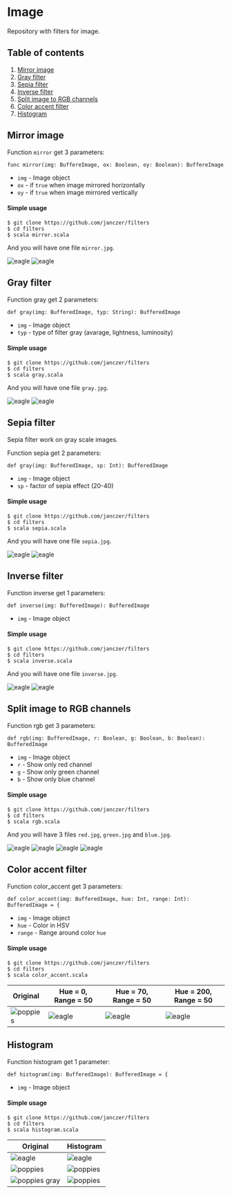 # Image

Repository with filters for image.

## Table of contents
1. [Mirror image](#mirror-image)
2. [Gray filter](#gray-filter)
3. [Sepia filter](#sepia-filter)
4. [Inverse filter](#inverse-filter)
5. [Split image to RGB channels](#split-image-to-rgb-channels)
6. [Color accent filter](#color-accent-filter)
7. [Histogram](#histogram)


## Mirror image

Function `mirror` get 3 parameters:

```
func mirror(img: BuffereImage, ox: Boolean, oy: Boolean): BuffereImage
```

- `img` - Image object
- `ox` - if `true` when image mirrored horizontally
- `oy` - if `true` when image mirrored vertically

#### Simple usage

```
$ git clone https://github.com/janczer/filters
$ cd filters
$ scala mirror.scala
```

And you will have one file `mirror.jpg`.

![eagle](test.jpg)
![eagle](mirror.jpg)

## Gray filter

Function gray get 2 parameters:

```
def gray(img: BufferedImage, typ: String): BufferedImage
```

- `img` - Image object
- `typ` - type of filter gray (avarage, lightness, luminosity)

#### Simple usage

```
$ git clone https://github.com/janczer/filters
$ cd filters
$ scala gray.scala
```

And you will have one file `gray.jpg`.

![eagle](test.jpg)
![eagle](gray.jpg)

## Sepia filter

Sepia filter work on gray scale images.

Function sepia get 2 parameters:

```
def gray(img: BufferedImage, sp: Int): BufferedImage
```

- `img` - Image object
- `sp` - factor of sepia effect (20-40)

#### Simple usage

```
$ git clone https://github.com/janczer/filters
$ cd filters
$ scala sepia.scala
```

And you will have one file `sepia.jpg`.

![eagle](gray.jpg)
![eagle](sepia.jpg)

## Inverse filter

Function inverse get 1 parameters:

```
def inverse(img: BufferedImage): BufferedImage
```

- `img` - Image object

#### Simple usage

```
$ git clone https://github.com/janczer/filters
$ cd filters
$ scala inverse.scala
```

And you will have one file `inverse.jpg`.

![eagle](test.jpg)
![eagle](inverse.jpg)

## Split image to RGB channels

Function rgb get 3 parameters:

```
def rgb(img: BufferedImage, r: Boolean, g: Boolean, b: Boolean): BufferedImage
```

- `img` - Image object
- `r` - Show only red channel
- `g` - Show only green channel
- `b` - Show only blue channel

#### Simple usage

```
$ git clone https://github.com/janczer/filters
$ cd filters
$ scala rgb.scala
```

And you will have 3 files `red.jpg`, `green.jpg` and `blue.jpg`.

![eagle](test.jpg)
![eagle](red.jpg)
![eagle](green.jpg)
![eagle](blue.jpg)

## Color accent filter

Function color_accent get 3 parameters:

```
def color_accent(img: BufferedImage, hue: Int, range: Int): BufferedImage = {
```

- `img` - Image object
- `hue` - Color in HSV
- `range` - Range around color `hue`

#### Simple usage

```
$ git clone https://github.com/janczer/filters
$ cd filters
$ scala color_accent.scala
```

| Original | Hue = 0, Range = 50 | Hue = 70, Range = 50 | Hue = 200, Range = 50 |
| -------- | ------------------- | -------------------- | --------------------- |
| ![poppies](test2.jpg) | ![eagle](color_accent2.jpg) | ![eagle](color_accent1.jpg) | ![eagle](color_accent.jpg) |

## Histogram

Function histogram get 1 parameter:

```
def histogram(img: BufferedImage): BufferedImage = {
```

- `img` - Image object

#### Simple usage

```
$ git clone https://github.com/janczer/filters
$ cd filters
$ scala histogram.scala
```

| Original | Histogram |
| -------- | ------------------- |
| ![eagle](test.jpg) | ![eagle](histogram.png) |
| ![poppies](test2.jpg) | ![poppies](histogram2.png) |
| ![poppies gray](gray2.jpg) | ![poppies](histogram_gray.png) |
